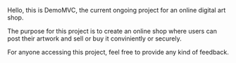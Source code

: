 Hello, this is DemoMVC, the current ongoing project for an online digital art shop.

The purpose for this project is to create an online shop where users can post their artwork and sell or buy it conviniently or securely.

For anyone accessing this project, feel free to provide any kind of feedback.
